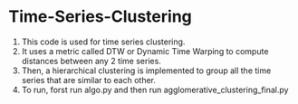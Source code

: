 # Time-Series-Clustering
1. This code is used for time series clustering.
2. It uses a metric called DTW or Dynamic Time Warping to compute distances between any 2 time series.
3. Then, a hierarchical clustering is implemented to group all the time series that are similar to each other. 
4. To run, forst run algo.py and then run agglomerative_clustering_final.py

